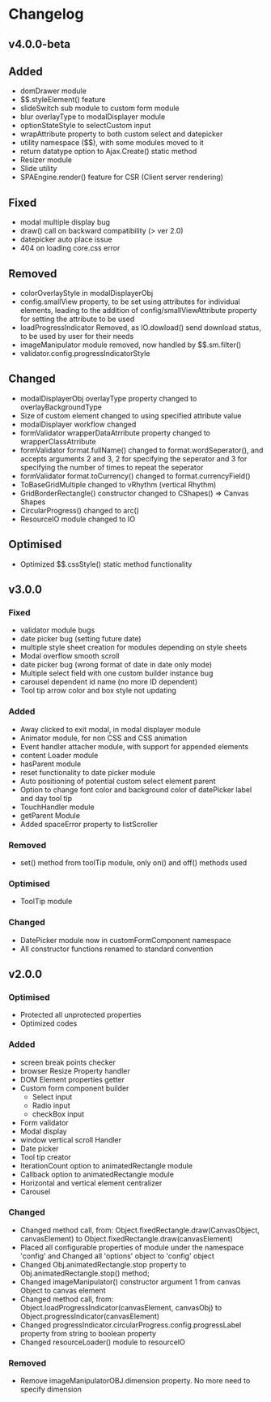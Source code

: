 # Changelog
## v4.0.0-beta
## Added
- domDrawer module
- $$.styleElement() feature
- slideSwitch sub module to custom form module
- blur overlayType to modalDisplayer module
- optionStateStyle to selectCustom input
- wrapAttribute property to both custom select and datepicker
- utility namespace ($$), with some modules moved to it
- return datatype option to Ajax.Create() static method
- Resizer module
- Slide utility
- SPAEngine.render() feature for CSR (Client server rendering)

## Fixed
- modal multiple display bug
- draw() call on backward compatibility (> ver 2.0)
- datepicker auto place issue
- 404 on loading core.css error

## Removed
- colorOverlayStyle in modalDisplayerObj
- config.smallView property, to be set using attributes for individual elements, leading to the addition of config/smallViewAttribute property for setting the attribute to be used
- loadProgressIndicator Removed, as IO.dowload() send download status, to be used by user for their needs
- imageManipulator module removed, now handled by $$.sm.filter()
- validator.config.progressIndicatorStyle

## Changed
- modalDisplayerObj overlayType property changed to overlayBackgroundType
- Size of custom element changed to using specified attribute value
- modalDisplayer workflow changed
- formValidator wrapperDataAtrribute property changed to wrapperClassAtrribute
- formValidator format.fullName() changed to format.wordSeperator(), and accepts arguments 2 and 3, 2 for specifying the seperator and 3 for specifying the number of times to repeat the seperator
- formValidator format.toCurrency() changed to format.currencyField()
- ToBaseGridMultiple changed to vRhythm (vertical Rhythm)
- GridBorderRectangle() constructor changed to CShapes() => Canvas Shapes
- CircularProgress() changed to arc()
- ResourceIO module changed to IO

## Optimised
- Optimized $$.cssStyle() static method functionality


## v3.0.0
### Fixed
- validator module bugs
- date picker bug (setting future date)
- multiple style sheet creation for modules depending on style sheets
- Modal overflow smooth scroll
- date picker bug (wrong format of date in date only mode)
- Multiple select field with one custom builder instance bug
- carousel dependent id name (no more ID dependent)
- Tool tip arrow color and box style not updating

### Added
- Away clicked to exit modal, in modal displayer module
- Animator module, for non CSS and CSS animation 
- Event handler attacher module, with support for appended elements
- content Loader module
- hasParent module
- reset functionality to date picker module
- Auto positioning of potential custom select element parent
- Option to change font color and background color of datePicker label and day tool tip
- TouchHandler module
- getParent Module
- Added spaceError property to listScroller

### Removed
- set() method from toolTip module, only on() and off() methods used

### Optimised
- ToolTip  module


### Changed
- DatePicker module now in customFormComponent namespace
- All constructor functions renamed to standard convention

## v2.0.0
### Optimised
- Protected all unprotected properties
- Optimized codes

### Added
- screen break points checker
- browser Resize Property handler
- DOM Element properties getter
- Custom form component builder
  - Select input
  - Radio input
  - checkBox input
- Form validator
- Modal display
- window vertical scroll Handler
- Date picker
- Tool tip creator
- IterationCount option to 	animatedRectangle module
- Callback option to animatedRectangle module
- Horizontal and vertical element centralizer
- Carousel

### Changed
- Changed method call, from: 	Object.fixedRectangle.draw(CanvasObject, canvasElement) to Object.fixedRectangle.draw(canvasElement)
- Placed all configurable properties of module under the namespace 'config' and Changed all 'options' object to 'config' object
- Changed Obj.animatedRectangle.stop property to Obj.animatedRectangle.stop() method;
- Changed imageManipulator() constructor argument 1 from canvas Object to canvas element
- Changed method call, from: 	Object.loadProgressIndicator(canvasElement, canvasObj) to Object.progressIndicator(canvasElement)
- Changed progressIndicator.circularProgress.config.progressLabel property from string to boolean property
- Changed resourceLoader() module to resourceIO

### Removed
- Remove imageManipulatorOBJ.dimension property. No more need to specify dimension
